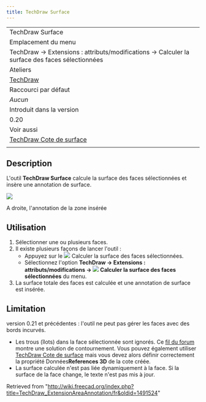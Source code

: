 ```yaml
---
title: TechDraw Surface
---
```

|  |
| --- |
| TechDraw Surface |
| Emplacement du menu |
| TechDraw → Extensions : attributs/modifications → Calculer la surface des faces sélectionnées |
| Ateliers |
| [TechDraw](/TechDraw_Workbench/fr "TechDraw Workbench/fr") |
| Raccourci par défaut |
| *Aucun* |
| Introduit dans la version |
| 0.20 |
| Voir aussi |
| [TechDraw Cote de surface](/TechDraw_AreaDimension/fr "TechDraw AreaDimension/fr") |
|  |

## Description

L'outil **TechDraw Surface** calcule la surface des faces sélectionnées et insère une annotation de surface.

![](/images/TechDraw_ExtensionAreaAnnotationExample.png)

A droite, l'annotation de la zone insérée

## Utilisation

1. Sélectionner une ou plusieurs faces.
2. Il existe plusieurs façons de lancer l'outil :
   * Appuyez sur le ![](/images/TechDraw_ExtensionAreaAnnotation.svg) Calculer la surface des faces sélectionnées.
   * Sélectionnez l'option **TechDraw → Extensions : attributs/modifications → ![](/images/TechDraw_ExtensionAreaAnnotation.svg) Calculer la surface des faces sélectionnées** du menu.
3. La surface totale des faces est calculée et une annotation de surface est insérée.

## Limitation

version 0.21 et précédentes : l'outil ne peut pas gérer les faces avec des bords incurvés.

* Les trous (îlots) dans la face sélectionnée sont ignorés. Ce [fil du forum](https://forum.freecad.org/viewtopic.php?p=783325#p783325) montre une solution de contournement. Vous pouvez également utiliser [TechDraw Cote de surface](/TechDraw_AreaDimension/fr "TechDraw AreaDimension/fr") mais vous devez alors définir correctement la propriété Données**References 3D** de la cote créée.
* La surface calculée n'est pas liée dynamiquement à la face. Si la surface de la face change, le texte n'est pas mis à jour.

Retrieved from "<http://wiki.freecad.org/index.php?title=TechDraw_ExtensionAreaAnnotation/fr&oldid=1491524>"